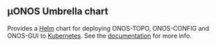 ## µONOS Umbrella chart

Provides a [Helm] chart for deploying ONOS-TOPO, ONOS-CONFIG and ONOS-GUI to [Kubernetes].
See the [documentation] for more info.

[Kubernetes]: https://kubernetes.io/
[Helm]: https://helm.sh/
[documentation]: https://docs.onosproject.org/developers/deploy_with_helm/

